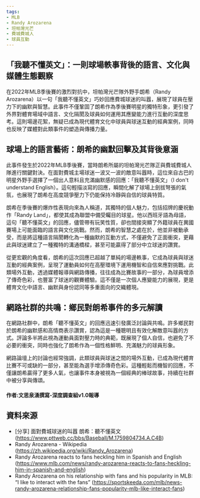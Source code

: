 ```yaml
---
tags:
- MLB
- Randy Arozarena
- 坦帕灣光芒
- 費城費城人
- 球員互動
---
```


## 「我聽不懂英文」：一則球場軼事背後的語言、文化與媒體生態觀察

在2022年MLB季後賽的激烈對抗中，坦帕灣光芒隊外野手朗希（Randy Arozarena）以一句「我聽不懂英文」巧妙回應費城球迷的叫囂，展現了球員在壓力下的幽默與智慧。此事件不僅鞏固了朗希作為季後賽明星的獨特形象，更引發了外界對體育場域中語言、文化隔閡及球員如何運用其應變能力進行互動的深度思考。這則場邊花絮，無疑已成為現代體育文化中球員與球迷互動的經典案例，同時也反映了媒體對此類事件的塑造與傳播力量。

## 球場上的語言藝術：朗希的幽默回擊及其背後意涵

此事件發生於2022年MLB季後賽，當時朗希所屬的坦帕灣光芒隊正與費城費城人隊進行關鍵對決。在面對費城主場球迷一波又一波的敵意叫囂時，這位來自古巴的明星外野手選擇了一個出人意料且充滿幽默感的回應：「我聽不懂英文」（I don't understand English）。這句輕描淡寫的回應，瞬間化解了球場上劍拔弩張的氣氛，也展現了朗希在高度競爭壓力下仍能保持冷靜與自信的球員特質。

朗希在季後賽的爆炸性表現向來為人稱道，其獨特的個人魅力，包括招牌的慶祝動作「Randy Land」，都使其成為聯盟中備受矚目的球星。他以西班牙語為母語，這句「聽不懂英文」的回應，儘管帶有玩笑性質，卻也間接突顯了外籍球員在異國賽場上可能面臨的語言與文化挑戰。然而，朗希的智慧之處在於，他並非被動承受，而是將這種語言隔閡轉化為一種幽默的互動方式，不僅避免了正面衝突，更藉此與球迷建立了一種獨特的溝通橋樑，甚至可能贏得了部分中立球迷的讚賞。

從更宏觀的角度看，朗希的這次回應已超越了單純的場邊軼事，它成為球員與球迷互動的經典案例，呈現了運動員如何在高壓環境下運用機智和自信來應對挑戰。此類場外互動，透過媒體報導與網路傳播，往往成為比賽故事的一部分，為球員增添了傳奇色彩，也豐富了球迷的觀賽體驗。這不僅是一次個人應變能力的展現，更是體育文化中語言、幽默與身份認同等多重面向的交織體現。

## 網路社群的共鳴：鄉民對朗希事件的多元解讀

在網路社群中，朗希「聽不懂英文」的回應迅速引發廣泛討論與共鳴。許多鄉民對於朗希的幽默感和高情商表示讚賞，認為這是一種聰明且有效化解敵意叫囂的方式。評論多半將此視為運動員面對壓力時的典範，既展現了個人自信，也避免了不必要的衝突，同時也強化了朗希作為一個性格鮮明、充滿魅力的球員形象。

網路論壇上的討論也經常強調，此類球員與球迷之間的場外互動，已成為現代體育比賽不可或缺的一部分，甚至能為選手增添傳奇色彩。這種輕鬆而機智的回應，不僅讓朗希贏得了更多人氣，也讓事件本身被視為一個經典的棒球故事，持續在社群中被分享與傳頌。

#### 作者:文思泉湧撰寫-深度調查組v1.0報導

## 資料來源

- [分享] 面對費城球迷的叫囂 朗希：聽不懂英文 (https://www.pttweb.cc/bbs/Baseball/M.1759804734.A.C4B)
- Randy Arozarena - Wikipedia (https://zh.wikipedia.org/wiki/Randy_Arozarena)
- Randy Arozarena reacts to fans heckling him in Spanish and English (https://www.mlb.com/news/randy-arozarena-reacts-to-fans-heckling-him-in-spanish-and-english)
- Randy Arozarena on his relationship with fans and his popularity in MLB: “I like to interact with the fans” (https://sportskeeda.com/mlb/news-randy-arozarena-relationship-fans-popularity-mlb-like-interact-fans)